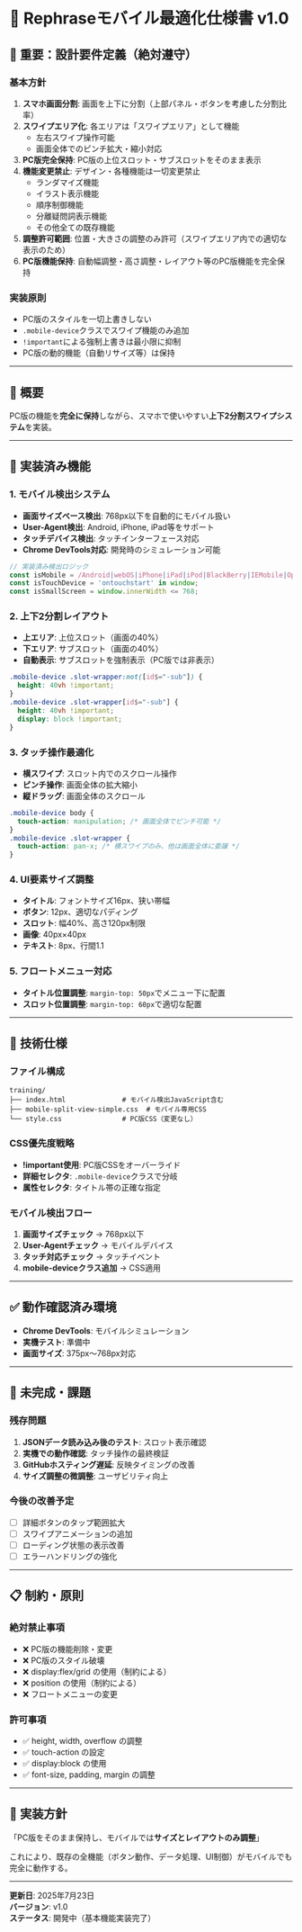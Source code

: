 # 📱 Rephraseモバイル最適化仕様書 v1.0

## 🚨 重要：設計要件定義（絶対遵守）

### 基本方針
1. **スマホ画面分割**: 画面を上下に分割（上部パネル・ボタンを考慮した分割比率）
2. **スワイプエリア化**: 各エリアは「スワイプエリア」として機能
   - 左右スワイプ操作可能
   - 画面全体でのピンチ拡大・縮小対応
3. **PC版完全保持**: PC版の上位スロット・サブスロットをそのまま表示
4. **機能変更禁止**: デザイン・各種機能は一切変更禁止
   - ランダマイズ機能
   - イラスト表示機能  
   - 順序制御機能
   - 分離疑問詞表示機能
   - その他全ての既存機能
5. **調整許可範囲**: 位置・大きさの調整のみ許可（スワイプエリア内での適切な表示のため）
6. **PC版機能保持**: 自動幅調整・高さ調整・レイアウト等のPC版機能を完全保持

### 実装原則
- PC版のスタイルを一切上書きしない
- `.mobile-device`クラスでスワイプ機能のみ追加
- `!important`による強制上書きは最小限に抑制
- PC版の動的機能（自動リサイズ等）は保持

---

## 🎯 概要
PC版の機能を**完全に保持**しながら、スマホで使いやすい**上下2分割スワイプシステム**を実装。

---

## 🚀 実装済み機能

### 1. モバイル検出システム
- **画面サイズベース検出**: 768px以下を自動的にモバイル扱い
- **User-Agent検出**: Android, iPhone, iPad等をサポート
- **タッチデバイス検出**: タッチインターフェース対応
- **Chrome DevTools対応**: 開発時のシミュレーション可能

```javascript
// 実装済み検出ロジック
const isMobile = /Android|webOS|iPhone|iPad|iPod|BlackBerry|IEMobile|Opera Mini/i.test(navigator.userAgent);
const isTouchDevice = 'ontouchstart' in window;
const isSmallScreen = window.innerWidth <= 768;
```

### 2. 上下2分割レイアウト
- **上エリア**: 上位スロット（画面の40%）
- **下エリア**: サブスロット（画面の40%）
- **自動表示**: サブスロットを強制表示（PC版では非表示）

```css
.mobile-device .slot-wrapper:not([id$="-sub"]) {
  height: 40vh !important;
}
.mobile-device .slot-wrapper[id$="-sub"] {
  height: 40vh !important;
  display: block !important;
}
```

### 3. タッチ操作最適化
- **横スワイプ**: スロット内でのスクロール操作
- **ピンチ操作**: 画面全体の拡大縮小
- **縦ドラッグ**: 画面全体のスクロール

```css
.mobile-device body {
  touch-action: manipulation; /* 画面全体でピンチ可能 */
}
.mobile-device .slot-wrapper {
  touch-action: pan-x; /* 横スワイプのみ、他は画面全体に委譲 */
}
```

### 4. UI要素サイズ調整
- **タイトル**: フォントサイズ16px、狭い帯幅
- **ボタン**: 12px、適切なパディング
- **スロット**: 幅40%、高さ120px制限
- **画像**: 40px×40px
- **テキスト**: 8px、行間1.1

### 5. フロートメニュー対応
- **タイトル位置調整**: `margin-top: 50px`でメニュー下に配置
- **スロット位置調整**: `margin-top: 60px`で適切な配置

---

## 🔧 技術仕様

### ファイル構成
```
training/
├── index.html              # モバイル検出JavaScript含む
├── mobile-split-view-simple.css  # モバイル専用CSS
└── style.css               # PC版CSS（変更なし）
```

### CSS優先度戦略
- **!important使用**: PC版CSSをオーバーライド
- **詳細セレクタ**: `.mobile-device`クラスで分岐
- **属性セレクタ**: タイトル帯の正確な指定

### モバイル検出フロー
1. **画面サイズチェック** → 768px以下
2. **User-Agentチェック** → モバイルデバイス
3. **タッチ対応チェック** → タッチイベント
4. **mobile-deviceクラス追加** → CSS適用

---

## ✅ 動作確認済み環境
- **Chrome DevTools**: モバイルシミュレーション
- **実機テスト**: 準備中
- **画面サイズ**: 375px〜768px対応

---

## 🚧 未完成・課題

### 残存問題
1. **JSONデータ読み込み後のテスト**: スロット表示確認
2. **実機での動作確認**: タッチ操作の最終検証
3. **GitHubホスティング遅延**: 反映タイミングの改善
4. **サイズ調整の微調整**: ユーザビリティ向上

### 今後の改善予定
- [ ] 詳細ボタンのタップ範囲拡大
- [ ] スワイプアニメーションの追加
- [ ] ローディング状態の表示改善
- [ ] エラーハンドリングの強化

---

## 📋 制約・原則

### 絶対禁止事項
- ❌ PC版の機能削除・変更
- ❌ PC版のスタイル破壊
- ❌ display:flex/grid の使用（制約による）
- ❌ position の使用（制約による）
- ❌ フロートメニューの変更

### 許可事項
- ✅ height, width, overflow の調整
- ✅ touch-action の設定
- ✅ display:block の使用
- ✅ font-size, padding, margin の調整

---

## 🎯 実装方針
「PC版をそのまま保持し、モバイルでは**サイズとレイアウトのみ調整**」

これにより、既存の全機能（ボタン動作、データ処理、UI制御）がモバイルでも完全に動作する。

---

**更新日**: 2025年7月23日  
**バージョン**: v1.0  
**ステータス**: 開発中（基本機能実装完了）

